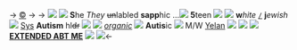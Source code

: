 -> [©](https://twitter.com/TanyaF2022?ref_src=twsrc%5Egoogle%7Ctwcamp%5Eserp%7Ctwgr%5Eauthor) ->
-> ![](https://media.discordapp.net/attachments/1033353306506010655/1038802954423111710/Untitled38_20221106132852.png)
![](https://gifs.crd.co/assets/images/gallery12/b71d06df.gif?v=5f0408ba) **S**he _They_  ~~un~~labled **sapp**hic ...![](https://gifs.crd.co/assets/images/gallery17/46deaa7c.gif?v=5f0408ba) **5**teen ![](https://terror.crd.co/assets/images/gallery22/0f956657.png?v=98df89bb)
![](https://gifs.crd.co/assets/images/gallery17/be8fbde1.gif?v=5f0408ba) **w**_hite_ [`/`]() **j**_ewish_ ![](https://gifs.crd.co/assets/images/gallery14/55b3a29d.gif?v=5f0408ba) [Sys](https://rentry.co/goodbyecharlotte) **Autism** hl~~dr~~ ![](https://terror.crd.co/assets/images/gallery10/37d4770b.gif?v=98df89bb)
![](https://terror.crd.co/assets/images/gallery10/1b7f4467.gif?v=98df89bb) [*organic*]() ![](https://terror.crd.co/assets/images/gallery15/3beb52c4_original.png?v=98df89bb) **Autis**ic ![](https://gifs.crd.co/assets/images/gallery14/5d07e908.gif?v=5f0408ba) M/W [Yelan](https://rentry.co/freyaz) ![](https://gifs.crd.co/assets/images/gallery13/fc1538b7.gif?v=5f0408ba)
![](https://terror.crd.co/assets/images/gallery05/ecf7cdab.png?v=98df89bb)
![](https://gifs.crd.co/assets/images/gallery02/0d2a87bd.gif?v=5f0408ba) **[EXTENDED ABT ME](https://rentry.co/elles)** ![](https://gifs.crd.co/assets/images/gallery02/f22b4b60.gif?v=5f0408ba)
![](https://media.discordapp.net/attachments/1012559729106624564/1038802530337038417/rsz_8c310f43.png)<-